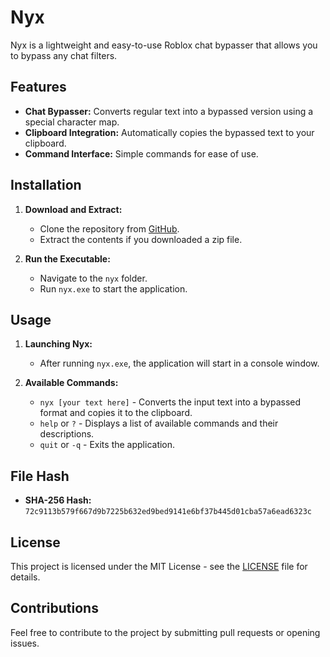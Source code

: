 # Nyx

Nyx is a lightweight and easy-to-use Roblox chat bypasser that allows you to bypass any chat filters. 

## Features
- **Chat Bypasser:** Converts regular text into a bypassed version using a special character map.
- **Clipboard Integration:** Automatically copies the bypassed text to your clipboard.
- **Command Interface:** Simple commands for ease of use.

## Installation

1. **Download and Extract:**
   - Clone the repository from [GitHub](https://github.com/italy-italy/nyx).
   - Extract the contents if you downloaded a zip file.

2. **Run the Executable:**
   - Navigate to the `nyx` folder.
   - Run `nyx.exe` to start the application.

## Usage

1. **Launching Nyx:**
   - After running `nyx.exe`, the application will start in a console window.

2. **Available Commands:**
   - `nyx [your text here]` - Converts the input text into a bypassed format and copies it to the clipboard.
   - `help` or `?` - Displays a list of available commands and their descriptions.
   - `quit` or `-q` - Exits the application.

## File Hash
- **SHA-256 Hash:** `72c9113b579f667d9b7225b632ed9bed9141e6bf37b445d01cba57a6ead6323c`

## License
This project is licensed under the MIT License - see the [LICENSE](LICENSE) file for details.

## Contributions
Feel free to contribute to the project by submitting pull requests or opening issues.

